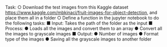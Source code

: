 Task:
○ Download the test images from this Kaggle dataset https://www.kaggle.com/mbkinaci/fruit-images-for-object-detection, and place them all in a folder
○ Define a function in the jupyter notebook to do the following tasks:
        ■ Input: Takes the path of the folder as the input
        ■   Process:
    ● Loads all the images and convert them to an array
    ● Convert all the images to grayscale images
        ■ Output:
    ● Number of images
    ● Format type of the images
    ● Saving all the grayscale images to another folder
